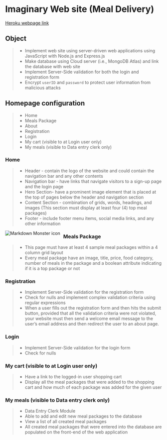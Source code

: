 # Imaginary Web site (Meal Delivery)
[Heroku webpage link](https://evening-badlands-62985.herokuapp.com/)

## Object
>* Implement web site using server-driven web applications using JavaScript with Node.js and Express.js
>* Make database using Cloud server (i.e., MongoDB Atlas) and link the database with web site
>* Implement Server-Side validation for both the login and registration form
>* Encrypt `userID` and `password` to protect user information from malicious attacks

## Homepage configuration
>* Home
>* Meals Package
>* About
>* Registration
>* Login
>* My cart (visible to at Login user only)
>* My meals (visible to Data entry clerk only)

### Home
>* Header - contain the logo of the website and could contain the navigation bar and any other contents 
>* Navigation bar - have links that navigate visitors to a sign-up page and the login page
>* Hero Section- have a prominent image element that is placed at the top of pages below the header and navigation section
>* Content Section - combination of grids, words, headings, and images (This section must display at least four (4) top meal packages)
>* Footer - include footer menu items, social media links, and any other information
<img src="/Users/k/Pictures/home.JPG" alt="Markdown Monster icon" style="float: left; margin-right: 10px;" />
     
### Meals Package
>* This page must have at least 4 sample meal packages within a 4 column grid layout
>* Every meal package have an image, title, price, food category, number of meals in the package and a boolean attribute indicating if it is a top package or not 
### Registration
>* Implement Server-Side validation for the registration form
>* Check for nulls and implement complex validation criteria using regular expressions
>* When a user fills out the registration form and then hits the submit button, provided that all the validation criteria were not violated, your website must then send a welcome email message to the user’s email address and then redirect the user to an about page. 
### Login
>* Implement Server-Side validation for the login form
>* Check for nulls 
### My cart (visible to at Login user only)
>* Have a link to the logged-in user shopping cart
>* Display all the meal packages that were added to the shopping cart and how much of each package was added for the given user
### My meals (visible to Data entry clerk only)
>* Data Entry Clerk Module
>* Able to add and edit new meal packages to the database
>* View a list of all created meal packages
>* All created meal packages that were entered into the database are populated on the front-end of the web application
